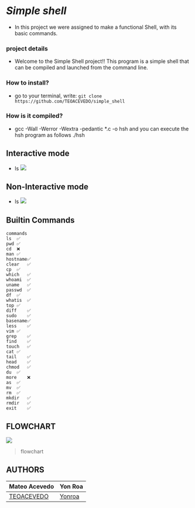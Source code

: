 # *Simple shell*

- In this project we were assigned to make a functional Shell, with its basic commands.

### project details

- Welcome to the Simple Shell project!! This program is a simple shell that can be compiled and launched from the command line.

### How to install?
- go to your terminal, write:
`git clone https://github.com/TEOACEVEDO/simple_shell`

### How is it compiled?
- gcc -Wall -Werror -Wextra -pedantic *.c -o hsh and you can execute the hsh program as follows  ./hsh

## Interactive mode
- ls
![](https://media.discordapp.net/attachments/961990447054606356/965677501034692708/unknown.png)

## Non-Interactive mode
- ls
![](https://media.discordapp.net/attachments/961990447054606356/965677828295233587/unknown.png)

## Builtin Commands
```built
commands
ls	✅
pwd	✅
cd	❌
man	✅
hostname✅
clear	✅
cp	✅
which	✅
whoami	✅
uname	✅
passwd	✅
df	✅
whatis	✅
top	✅
diff	✅
sudo	✅
basename✅
less	✅
vim	✅
grep	✅
find	✅
touch	✅
cat	✅
tail	✅
head	✅
chmod	✅
du	✅
more	❌
as	✅
mv	✅
rm	✅
mkdir	✅
rmdir	✅
exit	✅
```
## FLOWCHART
![](https://cdn.discordapp.com/attachments/961990447054606356/966009255289307326/Untitled_Diagram.drawio.png)
>flowchart

## AUTHORS
                    
Mateo Acevedo  | Yon Roa
------------- | -------------
[TEOACEVEDO](https://github.com/TEOACEVEDO)  | [Yonroa](https://github.com/yonroa)
